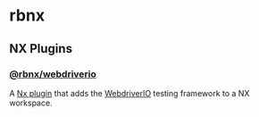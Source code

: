 # rbnx

## NX Plugins

### [@rbnx/webdriverio](https://github.com/roozenboom/rbnx/tree/main/packages/webdriverio)

A [Nx plugin](https://nx.dev/packages/plugin) that adds the [WebdriverIO](https://webdriver.io/) testing framework to a NX workspace.
